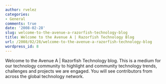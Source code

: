 ```yaml
---
author: rvelez
categories:
- General
comments: true
date: '2008-02-28'
slug: welcome-to-the-avenue-a-razorfish-technology-blog
title: Welcome to the Avenue A | Razorfish Technology Blog
url: /2008/02/28/welcome-to-the-avenue-a-razorfish-technology-blog
wordpress_id: 8
---
```



Welcome to the Avenue A | Razorfish Technology blog. This is a medium for our technology community to highlight and community technology trends, challenges and projects we are engaged. You will see contributors from across the global technology network.
